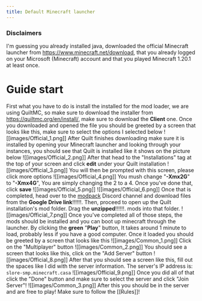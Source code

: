 ```yaml
---
title: Default Minecraft launcher
---
```

### Disclaimers
I'm guessing you already installed java, downloaded the official Minecraft launcher from https://www.minecraft.net/download, that you already logged on your Microsoft (Minecraft) account and that you played Minecraft 1.20.1 at least once.

# Guide start

First what you have to do is install the installed for the mod loader, we are using QuiltMC, so make sure to download the installer from https://quiltmc.org/en/install/, make sure to download the **Client** one.
Once you downloaded and opened the file you should be greeted by a screen that looks like this, make sure to select the options I selected below
![[images/Official_1.png]]
After Quilt finishes downloading make sure it is installed by opening your Minecraft launcher and looking through your instances, you should see that Quilt is installed like it shows on the picture below
![[images/Official_2.png]]
After that head to the "Installations" tag at the top of your screen and click **edit** under your Quilt installation
![[images/Official_3.png]]
You will then be prompted with this screen, please click more options
![[images/Official_4.png]]
You mush change "**-Xmx2G**" to "**-Xmx4G**", You are simply changing the 2 to a 4. Once you've done that, click **save**
![[images/Official_5.png]]
![[images/Official_6.png]]
Once that is completed, head over to ⁠the [modpack](https://discord.com/channels/1221495511354179664/1221499038180970567) Discord channel and download files from the **Google Drive link**!!!!!!. Then, proceed to open up the Quilt installation's mod folder. Drag the **unzipped**!!!!!!. mods into that folder.
![[images/Official_7.png]]
Once you've completed all of those steps, the mods should be installed and you can boot up minecraft through the launcher. By clicking the **green** "**Play**" button, It takes around 1 minute to load, probably less if you have a good computer.
Once it loaded you should be greeted by a screen that looks like this
![[images/Common_1.png]]
Click on the "Multiplayer" button
![[images/Common_2.png]]
You should see a screen that looks like this, click on the "Add Server" button
![[images/Official_8.png]]
After that you should see a screen like this, fill out the spaces like I did with the server information.
The server's IP address is:
```slore-smp.minecraft.casa```
![[images/Official_9.png]]
Once you did all of that click the "Done" button and make sure to select the server and click "Join Server"!
![[images/Common_3.png]]
After this you should be in the server and are free to play! Make sure to follow the [[Rules]]!

